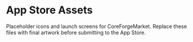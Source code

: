 # App Store Assets

Placeholder icons and launch screens for CoreForgeMarket. Replace these files with final artwork before submitting to the App Store.
